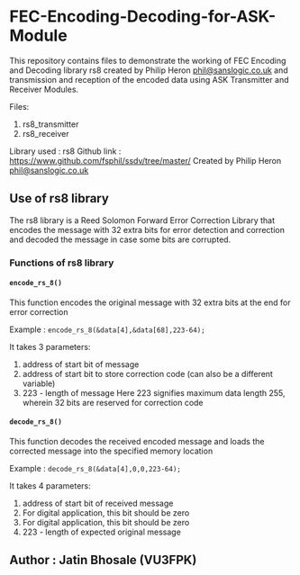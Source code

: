# FEC-Encoding-Decoding-for-ASK-Module

This repository contains files to demonstrate the working of FEC Encoding and Decoding library rs8 created by Philip Heron <phil@sanslogic.co.uk> and transmission and reception of the encoded data using ASK Transmitter and Receiver Modules.

Files:
1. rs8_transmitter
2. rs8_receiver

Library used : rs8
Github link : <https://www.github.com/fsphil/ssdv/tree/master/> 
Created by Philip Heron <phil@sanslogic.co.uk>

## Use of rs8 library
The rs8 library is a Reed Solomon Forward Error Correction Library that encodes the message with 32 extra bits for error detection and correction and decoded the message in case some bits are corrupted.

### Functions of rs8 library

#### `encode_rs_8()`
This function encodes the original message with 32 extra bits at the end for error correction

Example : `encode_rs_8(&data[4],&data[68],223-64);`

It takes 3 parameters:
1. address of start bit of message
2. address of start bit to store correction code (can also be a different variable)
3. 223 - length of message
    Here 223 signifies maximum data length 255, wherein 32 bits are reserved for correction code
    
#### `decode_rs_8()`
This function decodes the received encoded message and loads the corrected message into the specified memory location

Example : `decode_rs_8(&data[4],0,0,223-64);`

It takes 4 parameters:
1. address of start bit of received message
2. For digital application, this bit should be zero
3. For digital application, this bit should be zero
4. 223 - length of expected original message


## Author : Jatin Bhosale (VU3FPK)
